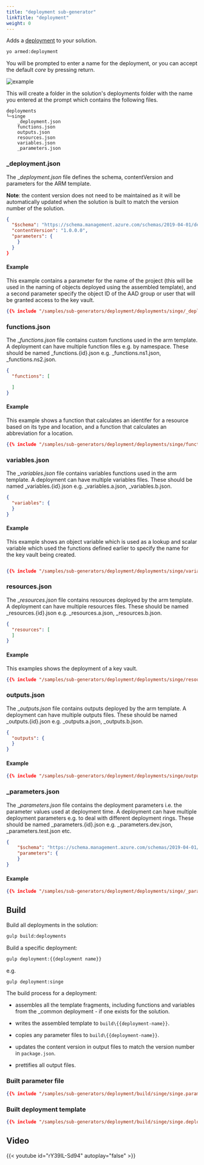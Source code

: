 ```yaml
---
title: "deployment sub-generator"
linkTitle: "deployment"
weight: 0
---
```


Adds a [deployment](/docs/concepts#deployment) to your solution.

``` bash
yo armed:deployment
```

You will be prompted to enter a name for the deployment, or you can accept the default _core_ by pressing return.

![example](/images/create-deployment.gif)

This will create a folder in the solution's deployments folder with the name you entered at the prompt which contains the following files.

```none
deployments
└─singe
    _deployment.json
    functions.json
    outputs.json
    resources.json
    variables.json
    _parameters.json
```

### _deployment.json

The __deployment.json_ file defines the schema, contentVersion and parameters for the ARM template.

**Note**: the content version does not need to be maintained as it will be automatically updated when the solution is built to match the version number of the solution.

```json
{
  "$schema": "https://schema.management.azure.com/schemas/2019-04-01/deploymentTemplate.json#",
  "contentVersion": "1.0.0.0",
  "parameters": {
    }
  }
}
```

#### Example

This example contains a parameter for the name of the project (this will be used in the naming of objects deployed using the assembled template), and a second parameter specify the object ID of the AAD group or user that will be granted access to the key vault.

```json
{{% include "/samples/sub-generators/deployment/deployments/singe/_deployment.json"%}}
```

### functions.json

The __functions.json_ file contains custom functions used in the arm template. A deployment can have multiple function files e.g. by namespace. These should be named \_functions.{id}.json e.g. \_functions.ns1.json, \_functions.ns2.json.

```json
{
  "functions": [

  ]
}
```

#### Example

This example shows a function that calculates an identifer for a resource based on its type and location, and a function that calculates an abbreviation for a location.

```json
{{% include "/samples/sub-generators/deployment/deployments/singe/functions.json"%}}
```

### variables.json

The __variables.json_ file contains variables functions used in the arm template. A deployment can have multiple variables files. These should be named \_variables.{id}.json e.g. \_variables.a.json, \_variables.b.json.

```json
{
  "variables": {
  }
}
```

#### Example

This example shows an object variable which is used as a lookup and scalar variable which used the functions defined earlier to specify the name for the key vault being created.

```json

{{% include "/samples/sub-generators/deployment/deployments/singe/variables.json" %}}

```

### resources.json

The __resources.json_ file contains resources deployed by the arm template. A deployment can have multiple resources files. These should be named \_resources.{id}.json e.g. \_resources.a.json, \_resources.b.json.

```json
{
  "resources": [
  ]
}
```

#### Example

This examples shows the deployment of a key vault.

```json
{{% include "/samples/sub-generators/deployment/deployments/singe/resources.json"%}}
```

### outputs.json

The __outputs.json_ file contains outputs deployed by the arm template. A deployment can have multiple outputs files. These should be named \_outputs.{id}.json e.g. \_outputs.a.json, \_outputs.b.json.

```json
{
  "outputs": {
  }
}
```

#### Example

```json
{{% include "/samples/sub-generators/deployment/deployments/singe/outputs.json"%}}
```

### _parameters.json

The __parameters.json_ file contains the deployment parameters i.e. the parameter values used at deployment time.  A deployment can have multiple deployment parameters e.g. to deal with different deployment rings. These should be named \_parameters.{id}.json e.g. \_parameters.dev.json, \_parameters.test.json etc.

```json
{
    "$schema": "https://schema.management.azure.com/schemas/2019-04-01/deploymentParameters.json#",
    "parameters": {
    }
}
```

#### Example

```json
{{% include "/samples/sub-generators/deployment/deployments/singe/_parameters.json"%}}
```

## Build

Build all deployments in the solution:

```bash
gulp build:deployments
```

Build a specific deployment:

```bash
gulp deployment:{{deployment name}}
```

e.g.

```bash
gulp deployment:singe
```

The build process for a deployment:

- assembles all the template fragments, including functions and variables from the _common deployment - if one exists for the solution.

- writes the assembled template to `build\{{deployment-name}}`.

- copies any parameter files to `build\{{deployment-name}}`.

- updates the content version in output files to match the version number in `package.json`.

- prettifies all output files.

### Built parameter file

```json
{{% include "/samples/sub-generators/deployment/build/singe/singe.parameters.json"%}}
```

### Built deployment template

```json
{{% include "/samples/sub-generators/deployment/build/singe/singe.deployment.json"%}}
```

## Video

{{< youtube id="rY39IL-Sd94" autoplay="false" >}}
